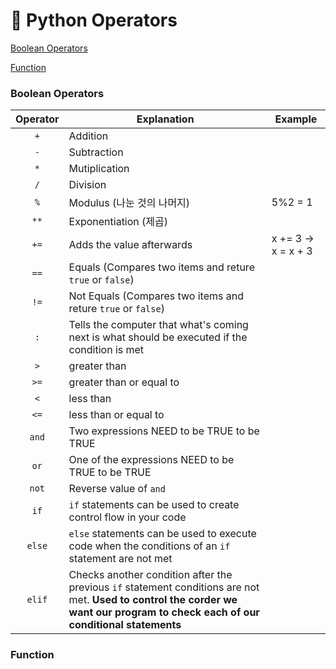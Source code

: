 # 📝 Python Operators

[Boolean Operators](#boolean-operators)

[Function](#function)



### Boolean Operators

| Operator | Explanation                                                  | Example              |
| :------: | ------------------------------------------------------------ | -------------------- |
|   `+`    | Addition                                                     |                      |
|   `-`    | Subtraction                                                  |                      |
|   `*`    | Mutiplication                                                |                      |
|   `/`    | Division                                                     |                      |
|   `%`    | Modulus (나눈 것의 나머지)                                   | 5%2 = 1              |
|   `**`   | Exponentiation (제곱)                                        |                      |
|   `+=`   | Adds the value afterwards                                    | x += 3  →  x = x + 3 |
|   `==`   | Equals (Compares two items and reture `true` or `false`)     |                      |
|   `!=`   | Not Equals  (Compares two items and reture `true` or `false`) |                      |
|   `:`    | Tells the computer that what's coming next is what should be executed if the condition is met |                      |
|   `>`    | greater than                                                 |                      |
|   `>=`   | greater than or equal to                                     |                      |
|   `<`    | less than                                                    |                      |
|   `<=`   | less than or equal to                                        |                      |
|  `and`   | Two expressions NEED to be TRUE to be TRUE                   |                      |
|   `or`   | One of the expressions NEED to be TRUE to be TRUE            |                      |
|  `not`   | Reverse value of `and`                                       |                      |
|   `if`   | `if` statements can be used to create control flow in your code |                      |
|  `else`  | `else` statements can be used to execute code when the conditions of an `if` statement are not met |                      |
|  `elif`  | Checks another condition after the previous `if` statement conditions are not met. **Used to control the corder we want our program to check each of our conditional statements** |                      |





### Function

